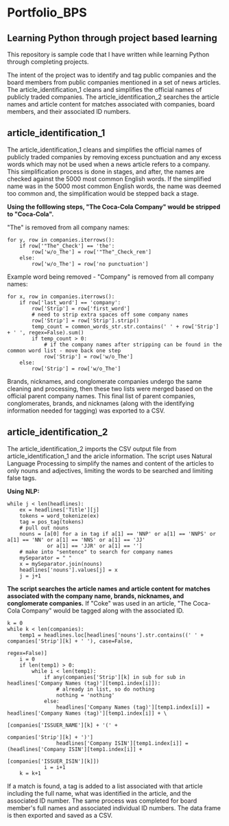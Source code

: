 # Portfolio_BPS
## Learning Python through project based learning

This repository is sample code that I have written while learning Python through completing projects. 

The intent of the project was to identify and tag public companies and the board members from public companies mentioned in a set of news articles. The article_identification_1 cleans and simplifies the official names of publicly traded companies. The article_identification_2 searches the article names and article content for matches associated with companies, board members, and their associated ID numbers.

## article_identification_1
The article_identification_1 cleans and simplifies the official names of publicly traded companies by removing excess punctuation and any excess words which may not be used when a news article refers to a company. This simplification process is done in stages, and after, the names are checked against the 5000 most common English words. If the simplified name was in the 5000 most common English words, the name was deemed too common and, the simplification would be stepped back a stage.

**Using the folllowing steps, "The Coca-Cola Company" would be stripped to "Coca-Cola".**

"The" is removed from all company names:
```
for y, row in companies.iterrows():
    if row['"The"_Check'] == 'the':
        row['w/o_The'] = row['"The"_Check_rem']
    else:
        row['w/o_The'] = row['no punctuation']
```

Example word being removed - "Company" is removed from all company names:
```
for x, row in companies.iterrows():
    if row['last_word'] == 'company':
        row['Strip'] = row['first_word']
        # need to strip extra spaces off some company names
        row['Strip'] = row['Strip'].strip()
        temp_count = common_words_str.str.contains(' ' + row['Strip'] + ' ', regex=False).sum()
        if temp_count > 0:
            # if the company names after stripping can be found in the common word list - move back one step
            row['Strip'] = row['w/o_The']
    else:
        row['Strip'] = row['w/o_The']
```

Brands, nicknames, and conglomerate companies undergo the same cleaning and processing, then these two lists were merged based on the official parent company names. This final list of parent companies, conglomerates, brands, and nicknames (along with the identifying information needed for tagging) was exported to a CSV. 

## article_identification_2
The article_identification_2 imports the CSV output file from article_identification_1 and the aricle information. The script uses Natural Language Processing to simplify the names and content of the articles to only nouns and adjectives, limiting the words to be searched and limiting false tags. 

**Using NLP:**
```
while j < len(headlines):
    ex = headlines['Title'][j]
    tokens = word_tokenize(ex)
    tag = pos_tag(tokens)
    # pull out nouns
    nouns = [a[0] for a in tag if a[1] == 'NNP' or a[1] == 'NNPS' or a[1] == 'NN' or a[1] == 'NNS' or a[1] == 'JJ'
             or a[1] == 'JJR' or a[1] == '']
    # make into "sentence" to search for company names
    mySeparator = " "
    x = mySeparator.join(nouns)
    headlines['nouns'].values[j] = x
    j = j+1
```
    
**The script searches the article names and article content for matches associated with the company name, brands, nicknames, and conglomerate companies.** If "Coke" was used in an article, "The Coca-Cola Company" would be tagged along with the associated ID.

```
k = 0
while k < len(companies):
    temp1 = headlines.loc[headlines['nouns'].str.contains((' ' + companies['Strip'][k] + ' '), case=False,
                                                          regex=False)]
    i = 0
    if len(temp1) > 0:
        while i < len(temp1):
            if any(companies['Strip'][k] in sub for sub in headlines['Company Names (tag)'][temp1.index[i]]):
                # already in list, so do nothing
                nothing = 'nothing'
            else:
                headlines['Company Names (tag)'][temp1.index[i]] = headlines['Company Names (tag)'][temp1.index[i]] + \
                                                                   [companies['ISSUER_NAME'][k] + '(' +
                                                                    companies['Strip'][k] + ')']
                headlines['Company ISIN'][temp1.index[i]] = (headlines['Company ISIN'][temp1.index[i]] +
                                                             [companies['ISSUER_ISIN'][k]])
            i = i+1
    k = k+1
```

If a match is found, a tag is added to a list associated with that article including the full name, what was identified in the article, and the associated ID number. The same process was completed for board member's full names and associated individual ID numbers. The data frame is then exported and saved as a CSV.
